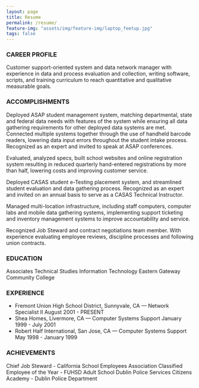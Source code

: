```yaml
---
layout: page
title: Resume
permalink: /resume/
feature-img: "assets/img/feature-img/laptop_feetup.jpg"
tags: false
---
```


### CAREER PROFILE

Customer support-oriented system and data network manager with experience in data and process evaluation and collection, writing software, scripts, and training curriculum to reach quantitative and qualitative measurable goals.

### ACCOMPLISHMENTS

Deployed ASAP student management system, matching departmental, state and federal data needs with features of the system while ensuring all data gathering requirements for other deployed data systems are met. Connected multiple systems together through the use of handheld barcode readers, lowering data input errors throughout the student intake process. Recognized as an expert and invited to speak at ASAP conferences.

Evaluated, analyzed specs, built school websites and online registration system resulting in reduced quarterly hand-entered registrations by more than half, lowering costs and improving customer service.

Deployed CASAS student e-Testing placement system, and streamlined student evaluation and data gathering process. Recognized as an expert and invited on an annual basis to serve as a CASAS Technical Instructor.

Managed multi-location infrastructure, including staff computers, computer labs and mobile data gathering systems, implementing support ticketing and inventory management systems to improve accountability and service.

Recognized Job Steward and contract negotiations team member.  With experience evaluating employee reviews, discipline processes and following union contracts.

### EDUCATION
Associates Technical Studies
Information Technology
Eastern Gateway Community College

### EXPERIENCE
* Fremont Union High School District, Sunnyvale, CA — Network Specialist II August 2001 - PRESENT
* Shea Homes, Livermore, CA — Computer Systems Support  January 1999 - July 2001
* Robert Half International, San Jose, CA — Computer Systems Support  May 1998 - January 1999

### ACHIEVEMENTS
Chief Job Steward - California School Employees Association
Classified Employee of the Year - FUHSD Adult School
Dublin Police Services Citizens Academy - Dublin Police Department

